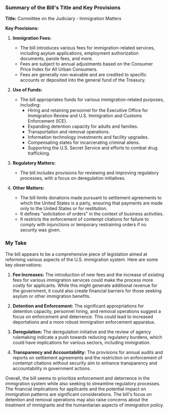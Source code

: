 ### Summary of the Bill's Title and Key Provisions

**Title:** Committee on the Judiciary - Immigration Matters

**Key Provisions:**

1. **Immigration Fees:**
   - The bill introduces various fees for immigration-related services, including asylum applications, employment authorization documents, parole fees, and more.
   - Fees are subject to annual adjustments based on the Consumer Price Index for All Urban Consumers.
   - Fees are generally non-waivable and are credited to specific accounts or deposited into the general fund of the Treasury.

2. **Use of Funds:**
   - The bill appropriates funds for various immigration-related purposes, including:
     - Hiring and retaining personnel for the Executive Office for Immigration Review and U.S. Immigration and Customs Enforcement (ICE).
     - Expanding detention capacity for adults and families.
     - Transportation and removal operations.
     - Information technology investments and facility upgrades.
     - Compensating states for incarcerating criminal aliens.
     - Supporting the U.S. Secret Service and efforts to combat drug trafficking.

3. **Regulatory Matters:**
   - The bill includes provisions for reviewing and improving regulatory processes, with a focus on deregulation initiatives.

4. **Other Matters:**
   - The bill limits donations made pursuant to settlement agreements to which the United States is a party, ensuring that payments are made only to the United States or for restitution.
   - It defines "solicitation of orders" in the context of business activities.
   - It restricts the enforcement of contempt citations for failure to comply with injunctions or temporary restraining orders if no security was given.

### My Take

The bill appears to be a comprehensive piece of legislation aimed at reforming various aspects of the U.S. immigration system. Here are some key observations:

1. **Fee Increases:** The introduction of new fees and the increase of existing fees for various immigration services could make the process more costly for applicants. While this might generate additional revenue for the government, it could also create financial barriers for those seeking asylum or other immigration benefits.

2. **Detention and Enforcement:** The significant appropriations for detention capacity, personnel hiring, and removal operations suggest a focus on enforcement and deterrence. This could lead to increased deportations and a more robust immigration enforcement apparatus.

3. **Deregulation:** The deregulation initiative and the review of agency rulemaking indicate a push towards reducing regulatory burdens, which could have implications for various sectors, including immigration.

4. **Transparency and Accountability:** The provisions for annual audits and reports on settlement agreements and the restriction on enforcement of contempt citations without security aim to enhance transparency and accountability in government actions.

Overall, the bill seems to prioritize enforcement and deterrence in the immigration system while also seeking to streamline regulatory processes. The financial implications for applicants and the potential impact on immigration patterns are significant considerations. The bill's focus on detention and removal operations may also raise concerns about the treatment of immigrants and the humanitarian aspects of immigration policy.
